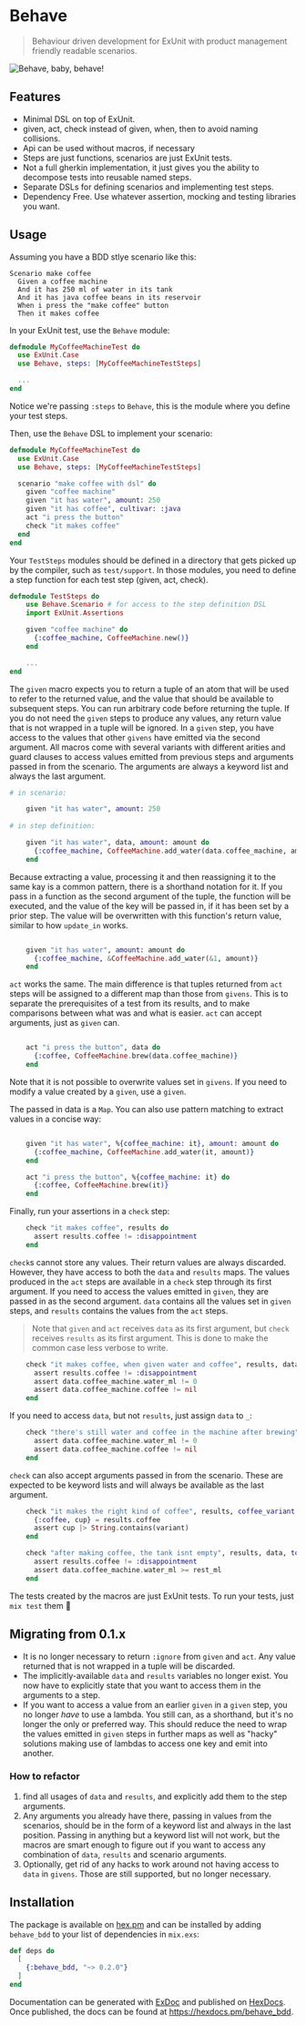 # Behave
> Behaviour driven development for ExUnit with product management friendly readable scenarios.

![Behave, baby, behave!](https://i.giphy.com/3o7bu1iM5MSwG2y7NS.gif)

## Features

* Minimal DSL on top of ExUnit.
* given, act, check instead of given, when, then to avoid naming collisions.
* Api can be used without macros, if necessary
* Steps are just functions, scenarios are just ExUnit tests.
* Not a full gherkin implementation, it just gives you the ability to decompose tests into reusable named steps.
* Separate DSLs for defining scenarios and implementing test steps.
* Dependency Free. Use whatever assertion, mocking and testing libraries you want.

## Usage

Assuming you have a BDD stlye scenario like this:

```Gherkin
Scenario make coffee
  Given a coffee machine
  And it has 250 ml of water in its tank
  And it has java coffee beans in its reservoir
  When i press the "make coffee" button
  Then it makes coffee
```

In your ExUnit test, use the `Behave` module:

```elixir
defmodule MyCoffeeMachineTest do
  use ExUnit.Case
  use Behave, steps: [MyCoffeeMachineTestSteps]

  ...
end

```

Notice we're passing `:steps` to `Behave`, this is the module where you define your test steps.

Then, use the `Behave` DSL to implement your scenario:

```elixir
defmodule MyCoffeeMachineTest do
  use ExUnit.Case
  use Behave, steps: [MyCoffeeMachineTestSteps]

  scenario "make coffee with dsl" do
    given "coffee machine"
    given "it has water", amount: 250
    given "it has coffee", cultivar: :java
    act "i press the button"
    check "it makes coffee"
  end
end
```

Your `TestSteps` modules should be defined in a directory that gets picked up by the compiler, such as `test/support`.
In those modules, you need to define a step function for each test step (given, act, check).

```elixir
defmodule TestSteps do
    use Behave.Scenario # for access to the step definition DSL
    import ExUnit.Assertions

    given "coffee machine" do
      {:coffee_machine, CoffeeMachine.new()}
    end

    ...
end
```

The `given` macro expects you to return a tuple of an atom that will be used to refer to the returned value, and the value that should be available to subsequent steps.
You can run arbitrary code before returning the tuple. If you do not need the `given` steps to produce any values, any return value that is not wrapped in a tuple will be ignored.
In a `given` step, you have access to the values that other `givens` have emitted via the second argument. All macros come with several variants with different arities and guard clauses to access values emitted from previous steps and arguments passed in from the scenario. The arguments are always a keyword list and always the last argument. 

```elixir
# in scenario:

    given "it has water", amount: 250
    
# in step definition:

    given "it has water", data, amount: amount do
      {:coffee_machine, CoffeeMachine.add_water(data.coffee_machine, amount)}
    end

```

Because extracting a value, processing it and then reassigning it to the same kay is a common pattern, there is a shorthand notation for it.
If you pass in a function as the second argument of the tuple, the function will be executed, and the value of the key will be passed in, if it has been set by a prior step.
The value will be overwritten with this function's return value, similar to how `update_in` works.

```elixir

    given "it has water", amount: amount do
      {:coffee_machine, &CoffeeMachine.add_water(&1, amount)}
    end

```

`act` works the same. The main difference is that tuples returned from `act` steps will be assigned to a different map than those from `givens`. This is to separate the prerequisites of a test from its results, and to make comparisons between what was and what is easier.
`act` can accept arguments, just as `given` can.

```elixir

    act "i press the button", data do
      {:coffee, CoffeeMachine.brew(data.coffee_machine)}
    end

```
Note that it is not possible to overwrite values set in `givens`. If you need to modify a value created by a `given`, use a `given`. 

The passed in data is a `Map`. You can also use pattern matching to extract values in a concise way:

```elixir

    given "it has water", %{coffee_machine: it}, amount: amount do
      {:coffee_machine, CoffeeMachine.add_water(it, amount)}
    end

    act "i press the button", %{coffee_machine: it} do
      {:coffee, CoffeeMachine.brew(it)}
    end

```

Finally, run your assertions in a `check` step:

```elixir
    check "it makes coffee", results do
      assert results.coffee != :disappointment
    end
```

`check`s cannot store any values. Their return values are always discarded. However, they have access to both the `data` and `results` maps. 
The values produced in the `act` steps are available in a `check` step through its first argument. 
If you need to access the values emitted in `given`, they are passed in as the second argument.
`data` contains all the values set in `given` steps, and `results` contains the values from the `act` steps.

> Note that `given` and `act` receives `data` as its first argument, but `check` receives `results` as its first argument. This is done to make the common case less verbose to write. 

```elixir
    check "it makes coffee, when given water and coffee", results, data do
      assert results.coffee != :disappointment
      assert data.coffee_machine.water_ml != 0
      assert data.coffee_machine.coffee != nil
    end
```
If you need to access `data`, but not `results`, just assign `data` to `_`:

```elixir
    check "there's still water and coffee in the machine after brewing", _, data do
      assert data.coffee_machine.water_ml != 0
      assert data.coffee_machine.coffee != nil
    end
```

`check` can also accept arguments passed in from the scenario. These are expected to be keyword lists and will always be available as the last argument.

```elixir
    check "it makes the right kind of coffee", results, coffee_variant: variant do
      {:coffee, cup} = results.coffee
      assert cup |> String.contains(variant)
    end

    check "after making coffee, the tank isnt empty", results, data, tolerable_water_remaining: rest_ml do
      assert results.coffee != :disappointment
      assert data.coffee_machine.water_ml >= rest_ml
    end
```

The tests created by the macros are just ExUnit tests.
To run your tests, just `mix test` them 🎉

## Migrating from 0.1.x

* It is no longer necessary to return `:ignore` from `given` and `act`. Any value returned that is not wrapped in a tuple will be discarded.
* The implicitly-available `data` and `results` variables no longer exist. You now have to explicitly state that you want to access them in the arguments to a step. 
* If you want to access a value from an earlier `given` in a `given` step, you no longer _have_ to use a lambda. You still can, as a shorthand, but it's no longer the only or preferred way. This should reduce the need to wrap the values emitted in `given` steps in further maps as well as "hacky" solutions making use of lambdas to access one key and emit into another.

### How to refactor

1) find all usages of `data` and `results`, and explicitly add them to the step arguments. 
2) Any arguments you already have there, passing in values from the scenarios, should be in the form of a keyword list and always in the last position. Passing in anything but a keyword list will not work, but the macros are smart enough to figure out if you want to access any combination of `data`, `results` and scenario arguments.
3) Optionally, get rid of any hacks to work around not having access to `data` in `givens`. Those are still supported, but no longer necessary.

## Installation

The package is available on [hex.pm](https://hex.pm/packages/behave_bdd) and can be installed
by adding `behave_bdd` to your list of dependencies in `mix.exs`:

```elixir
def deps do
  [
    {:behave_bdd, "~> 0.2.0"}
  ]
end
```

Documentation can be generated with [ExDoc](https://github.com/elixir-lang/ex_doc)
and published on [HexDocs](https://hexdocs.pm). Once published, the docs can
be found at <https://hexdocs.pm/behave_bdd>.

